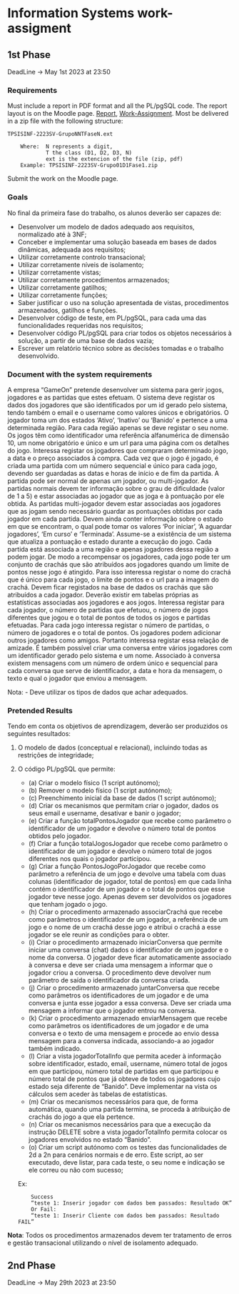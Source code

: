 # Information Systems work-assigment

## 1st Phase

DeadLine -> May 1st 2023 at 23:50

### Requirements

Must include a report in PDF format and all the PL/pgSQL code. The report layout is on the Moodle page. [Report](https://2223moodle.isel.pt/mod/resource/view.php?id=133313),
[Work-Assignment](https://2223moodle.isel.pt/mod/resource/view.php?id=137903).
Most be delivered in a zip file with the following structure:
```
TPSISINF-2223SV-GrupoNNTFaseN.ext
    
    Where:  N represents a digit,
            T the class (D1, D2, D3, N)
            ext is the extencion of the file (zip, pdf)
    Example: TPSISINF-2223SV-Grupo01D1Fase1.zip
```
Submit the work on the Moodle page.

### Goals

No final da primeira fase do trabalho, os alunos deverão ser capazes de: 
- Desenvolver um modelo de dados adequado aos requisitos, normalizado até à 3NF;
- Conceber e implementar uma solução baseada em bases de dados dinâmicas, adequada aos
requisitos;
- Utilizar corretamente controlo transacional;
- Utilizar corretamente níveis de isolamento;
- Utilizar corretamente vistas;
- Utilizar corretamente procedimentos armazenados;
- Utilizar corretamente gatilhos;
- Utilizar corretamente funções;
- Saber justificar o uso na solução apresentada de vistas, procedimentos armazenados,
gatilhos e funções.
- Desenvolver código de teste, em PL/pgSQL, para cada uma das funcionalidades requeridas
nos requisitos;
- Desenvolver código PL/pgSQL para criar todos os objetos necessários à solução, a partir de
uma base de dados vazia;
- Escrever um relatório técnico sobre as decisões tomadas e o trabalho desenvolvido. 

### Document with the system requirements

A empresa “GameOn” pretende desenvolver um sistema para gerir jogos, jogadores e as partidas que estes efetuam.
O sistema deve registar os dados dos jogadores que são identificados por um id gerado pelo sistema, tendo também o email e o username como valores únicos e obrigatórios.
O jogador toma um dos estados ‘Ativo’, ‘Inativo’ ou ‘Banido’ e pertence a uma determinada região. 
Para cada região apenas se deve registar o seu nome.
Os jogos têm como identificador uma referência alfanumérica de dimensão 10, um nome obrigatório e único e um url para uma página com os detalhes do jogo.
Interessa registar os jogadores que compraram determinado jogo, a data e o preço associados à compra.
Cada vez que o jogo é jogado, é criada uma partida com um número sequencial e único para cada jogo, devendo ser guardadas as datas e horas de início e de fim da partida.
A partida pode ser normal de apenas um jogador, ou multi-jogador.
As partidas normais devem ter informação sobre o grau de dificuldade (valor de 1 a 5) e estar associadas ao jogador que as joga e à pontuação por ele obtida.
As partidas multi-jogador devem estar associadas aos jogadores que as jogam sendo necessário guardar as pontuações obtidas por cada jogador em cada partida.
Devem ainda conter informação sobre o estado em que se encontram, o qual pode tomar os valores ‘Por iniciar’, ‘A aguardar jogadores’, ‘Em curso’ e ‘Terminada’.
Assume-se a existência de um sistema que atualiza a pontuação e estado durante a execução do jogo.
Cada partida está associada a uma região e apenas jogadores dessa região a podem jogar.
De modo a recompensar os jogadores, cada jogo pode ter um conjunto de crachás que são atribuídos aos jogadores quando um limite de pontos nesse jogo é atingido.
Para isso interessa registar o nome do crachá que é único para cada jogo, o limite de pontos e o url para a imagem do crachá.
Devem ficar registados na base de dados os crachás que são atribuídos a cada jogador.
Deverão existir em tabelas próprias as estatísticas associadas aos jogadores e aos jogos.
Interessa registar para cada jogador, o número de partidas que efetuou, o número de jogos diferentes que jogou e o total de pontos de todos os jogos e partidas efetuadas. Para cada jogo interessa registar o número de partidas, o número de jogadores e o total de pontos.
Os jogadores podem adicionar outros jogadores como amigos.
Portanto interessa registar essa relação de amizade.
É também possível criar uma conversa entre vários jogadores com um identificador gerado pelo sistema e um nome.
Associado à conversa existem mensagens com um número de ordem único e sequencial para cada conversa que serve de identificador, a data e hora da mensagem, o texto e qual o jogador que enviou a mensagem.

Nota:
    - Deve utilizar os tipos de dados que achar adequados. 

### Pretended Results

Tendo em conta os objetivos de aprendizagem, deverão ser produzidos os seguintes resultados:
1. O modelo de dados (conceptual e relacional), incluindo todas as restrições de integridade;
2. O código PL/pgSQL que permite:
    - (a) Criar o modelo físico (1 script autónomo);
    - (b) Remover o modelo físico (1 script autónomo);
    - (c) Preenchimento inicial da base de dados (1 script autónomo);
    - (d) Criar os mecanismos que permitam criar o jogador, dados os seus email e username, desativar e banir o jogador;
    - (e) Criar a função totalPontosJogador que recebe como parâmetro o identificador de um jogador e devolve o número total de pontos obtidos pelo jogador.
    - (f) Criar a função totalJogosJogador que recebe como parâmetro o identificador de um jogador e devolve o número total de jogos diferentes nos quais o jogador participou.
    - (g) Criar a função PontosJogoPorJogador que recebe como parâmetro a referência de um jogo e devolve uma tabela com duas colunas (identificador de jogador, total de pontos) em que cada linha contém o identificador de um jogador e o total de pontos que esse jogador teve nesse jogo. Apenas devem ser devolvidos os jogadores que tenham jogado o jogo.
    - (h) Criar o procedimento armazenado associarCrachá que recebe como parâmetros o
    identificador de um jogador, a referência de um jogo e o nome de um crachá desse jogo e atribui o crachá a esse jogador se ele reunir as condições para o obter.
    - (i) Criar o procedimento armazenado iniciarConversa que permite iniciar uma conversa (chat) dados o identificador de um jogador e o nome da conversa. O jogador deve ficar automaticamente associado à conversa e deve ser criada uma mensagem a informar que o jogador criou a conversa. O procedimento deve devolver num parâmetro de saída o identificador da conversa criada.
    - (j) Criar o procedimento armazenado juntarConversa que recebe como parâmetros os
    identificadores de um jogador e de uma conversa e junta esse jogador a essa conversa. Deve ser criada uma mensagem a informar que o jogador entrou na conversa.
    - (k) Criar o procedimento armazenado enviarMensagem que recebe como parâmetros os
    identificadores de um jogador e de uma conversa e o texto de uma mensagem e procede ao envio dessa mensagem para a conversa indicada, associando-a ao jogador também indicado.
    - (l) Criar a vista jogadorTotalInfo que permita aceder à informação sobre identificador, estado, email, username, número total de jogos em que participou, número total de partidas em que participou e número total de pontos que já obteve de todos os jogadores cujo estado seja diferente de “Banido”. Deve implementar na vista os cálculos sem aceder às tabelas de estatísticas.
    - (m) Criar os mecanismos necessários para que, de forma automática, quando uma partida termina, se proceda à atribuição de crachás do jogo a que ela pertence.
    - (n) Criar os mecanismos necessários para que a execução da instrução DELETE sobre a vista jogadorTotalInfo permita colocar os jogadores envolvidos no estado “Banido”.
    - (o) Criar um script autónomo com os testes das funcionalidades de 2d a 2n para cenários normais e de erro. Este script, ao ser executado, deve listar, para cada teste, o seu nome e indicação se ele correu ou não com sucesso;

    Ex: 
    ```
        Success
        “teste 1: Inserir jogador com dados bem passados: Resultado OK”
        Or Fail: 
        “teste 1: Inserir Cliente com dados bem passados: Resultado FAIL”
    ```
**Nota**:
    Todos os procedimentos armazenados devem ter tratamento de erros e gestão transacional utilizando o nível de isolamento adequado. 

## 2nd Phase

DeadLine -> May 29th 2023 at 23:50